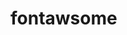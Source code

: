 # fontawsome

[<link rel="stylesheet" href="https://parswebdesigners.github.io/icon/css/all.min.css"/>](<link rel="stylesheet" href="https://parswebdesigners.github.io/icon/css/all.min.css"/>)
